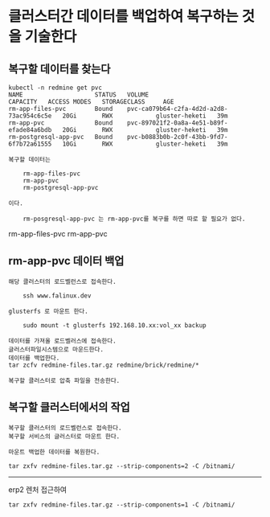 # 클러스터간 데이터를 백업하여 복구하는 것을 기술한다

## 복구할 데이터를 찾는다

    kubectl -n redmine get pvc
    NAME                    STATUS   VOLUME                                     CAPACITY   ACCESS MODES   STORAGECLASS     AGE
    rm-app-files-pvc        Bound    pvc-ca079b64-c2fa-4d2d-a2d8-73ac954c6c5e   20Gi       RWX            gluster-heketi   39m
    rm-app-pvc              Bound    pvc-897021f2-0a8a-4e51-b89f-efade84a6bdb   20Gi       RWX            gluster-heketi   39m
    rm-postgresql-app-pvc   Bound    pvc-b0883b0b-2c0f-43bb-9fd7-6f7b72a61555   10Gi       RWX            gluster-heketi   39m

    복구할 데이터는 

        rm-app-files-pvc
        rm-app-pvc
        rm-postgresql-app-pvc
    
    이다.

        rm-posgresql-app-pvc 는 rm-app-pvc를 복구를 하면 따로 할 필요가 없다.

rm-app-files-pvc
rm-app-pvc
## rm-app-pvc 데이터 백업

    해당 클러스터의 로드벨런스로 접속한다.

        ssh www.falinux.dev
    
    glusterfs 로 마운트 한다.

        sudo mount -t glusterfs 192.168.10.xx:vol_xx backup

    데이터를 가져올 로드벨러스에 접속한다.
    글러스터파일시스템으로 마운드한다.
    데이터를 백업한다.
    tar zcfv redmine-files.tar.gz redmine/brick/redmine/*

    복구할 클러스터로 압축 파일을 전송한다.

## 복구할 클러스터에서의 작업 

    복구할 클러스터의 로드벨런스로 접속한다.
    복구할 서비스의 글러스터로 마운트 한다.

    마운트 백업한 데이터를 복원한다.

    tar zxfv redmine-files.tar.gz --strip-components=2 -C /bitnami/

---

erp2 렌처 접근하여

```
tar zxfv redmine-files.tar.gz --strip-components=1 -C /bitnami/
```

